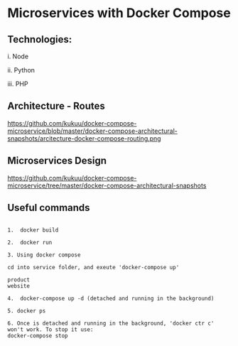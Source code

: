 # Microservices with Docker Compose

##  Technologies:

i. Node

ii. Python

iii. PHP

## Architecture - Routes

https://github.com/kukuu/docker-compose-microservice/blob/master/docker-compose-architectural-snapshots/arcitecture-docker-compose-routing.png

##  Microservices Design 

https://github.com/kukuu/docker-compose-microservice/tree/master/docker-compose-architectural-snapshots


## Useful commands

```

1.  docker build

2.  docker run

3. Using docker compose

cd into service folder, and exeute 'docker-compose up'

product
website

4.  docker-compose up -d (detached and running in the background)

5. docker ps

6. Once is detached and running in the background, 'docker ctr c' won't work. To stop it use:
docker-compose stop

```

